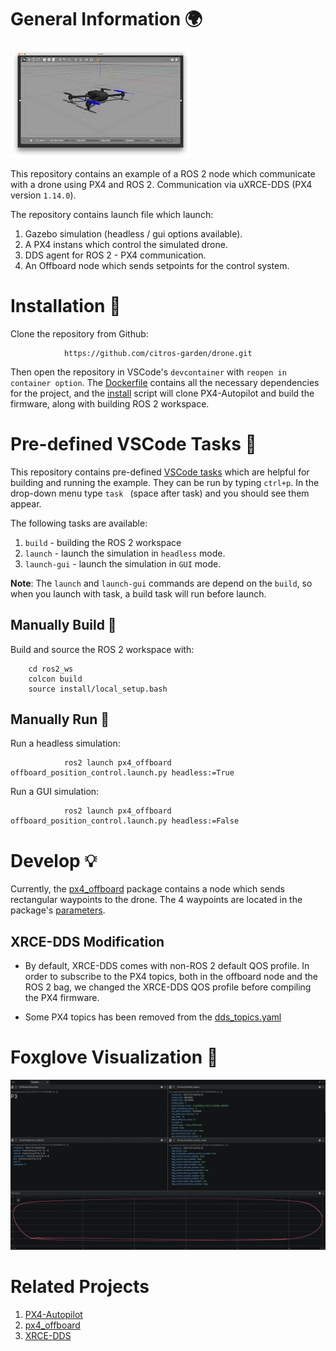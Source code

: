 # General Information 🌍

![](img/drone.jpeg)

This repository contains an example of a ROS 2 node which communicate with a drone using PX4 and ROS 2.
Communication via uXRCE-DDS (PX4 version `1.14.0`).

The repository contains launch file which launch:
1. Gazebo simulation (headless / gui options available).
2. A PX4 instans which control the simulated drone.
3. DDS agent for ROS 2 - PX4 communication.
4. An Offboard node which sends setpoints for the control system.

# Installation 🛫

Clone the repository from Github:

                https://github.com/citros-garden/drone.git

Then open the repository in VSCode's `devcontainer` with `reopen in container option`.
The [Dockerfile](.devcontainer/Dockerfile) contains all the necessary dependencies for the project, and the 
[install](.devcontainer/install.sh) script will clone PX4-Autopilot and build the firmware, along with building ROS 2 workspace.

# Pre-defined VSCode Tasks 📝

This repository contains pre-defined [VSCode tasks](.vscode/tasks.json) which are helpful for building and running the example.
They can be run by typing `ctrl+p`. In the drop-down menu type `task ` (space after task) and you should see them appear.

The following tasks are available:

1. `build` - building the ROS 2 workspace
2. `launch` - launch the simulation in `headless` mode.
3. `launch-gui` - launch the simulation in `GUI` mode.

**Note**: The `launch` and `launch-gui` commands are depend on the `build`, so when you launch with task, a build task will run before launch.


## Manually Build 🚜
Build and source the ROS 2 workspace with:

        cd ros2_ws
        colcon build
        source install/local_setup.bash

## Manually Run 🚀
Run a headless simulation:

                ros2 launch px4_offboard offboard_position_control.launch.py headless:=True

Run a GUI simulation:

                ros2 launch px4_offboard offboard_position_control.launch.py headless:=False

# Develop :bulb:
Currently, the [px4_offboard](ros2_ws/src/px4_offboard/) package contains a node which sends rectangular waypoints to the drone. The 4 waypoints are located in the package's [parameters](ros2_ws/src/px4_offboard/config/params.yaml).

## XRCE-DDS Modification
- By default, XRCE-DDS comes with non-ROS 2 default QOS profile. In order to subscribe to the PX4 topics, both in the offboard node and the ROS 2 bag, we changed the XRCE-DDS QOS profile before compiling the PX4 firmware.

- Some PX4 topics has been removed from the [dds_topics.yaml](PX4-Autopilot/src/modules/uxrce_dds_client/dds_topics.yaml)

# Foxglove Visualization :eyes:
![](img/foxglove.gif)

# Related Projects
1. [PX4-Autopilot](https://github.com/PX4/PX4-Autopilot)
2. [px4_offboard](https://github.com/Jaeyoung-Lim/px4-offboard)
3. [XRCE-DDS](https://github.com/eProsima/Micro-XRCE-DDS-Client)
